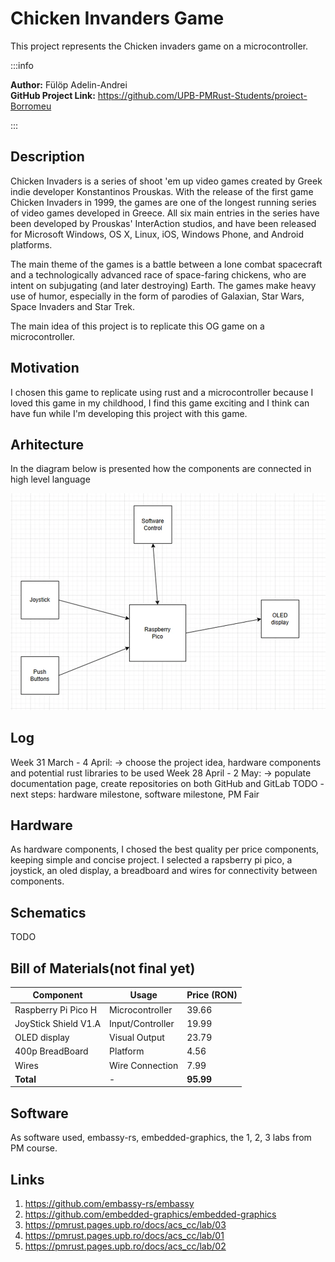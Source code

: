 # Chicken Invanders Game

This project represents the Chicken invaders game on a microcontroller.

:::info

**Author:** Fülöp Adelin-Andrei \
**GitHub Project Link:** https://github.com/UPB-PMRust-Students/proiect-Borromeu

:::
## Description

Chicken Invaders is a series of shoot 'em up video games created by Greek indie developer Konstantinos Prouskas. With the release of the first game Chicken Invaders in 1999, the games are one of the longest running series of video games developed in Greece. All six main entries in the series have been developed by Prouskas' InterAction studios, and have been released for Microsoft Windows, OS X, Linux, iOS, Windows Phone, and Android platforms.

The main theme of the games is a battle between a lone combat spacecraft and a technologically advanced race of space-faring chickens, who are intent on subjugating (and later destroying) Earth. The games make heavy use of humor, especially in the form of parodies of Galaxian, Star Wars, Space Invaders and Star Trek.

The main idea of this project is to replicate this OG game on a microcontroller.

## Motivation
I chosen this game to replicate using rust and a microcontroller because I loved this game in my childhood, I find this game exciting and I think can have fun while I'm developing this project with this game.

## Arhitecture

In the diagram below is presented how the components are connected in high level language

![alt text](image.webp)

## Log
Week 31 March - 4 April: 
-> choose the project idea, hardware components and potential rust libraries to be used
Week 28 April - 2 May:
-> populate documentation page, create repositories on both GitHub and GitLab
TODO - next steps: hardware milestone, software milestone, PM Fair

## Hardware
As hardware components, I chosed the best quality per price components, keeping simple and concise project. I selected a rapsberry pi pico, a joystick, an oled display, a breadboard and wires for connectivity between components.

## Schematics
TODO

## Bill of Materials(not final yet)
| Component | Usage | Price (RON) |
|-----------|---------|-------------|
| Raspberry Pi Pico H | Microcontroller | 39.66 |
| JoyStick Shield V1.A | Input/Controller | 19.99 |
| OLED display | Visual Output | 23.79 |
| 400p BreadBoard | Platform | 4.56 |
| Wires | Wire Connection | 7.99 |
| **Total** | - | **95.99** |

## Software 
As software used, embassy-rs, embedded-graphics, the 1, 2, 3 labs from PM course.

## Links
1. https://github.com/embassy-rs/embassy
2. https://github.com/embedded-graphics/embedded-graphics
3. https://pmrust.pages.upb.ro/docs/acs_cc/lab/03
4. https://pmrust.pages.upb.ro/docs/acs_cc/lab/01
5. https://pmrust.pages.upb.ro/docs/acs_cc/lab/02
